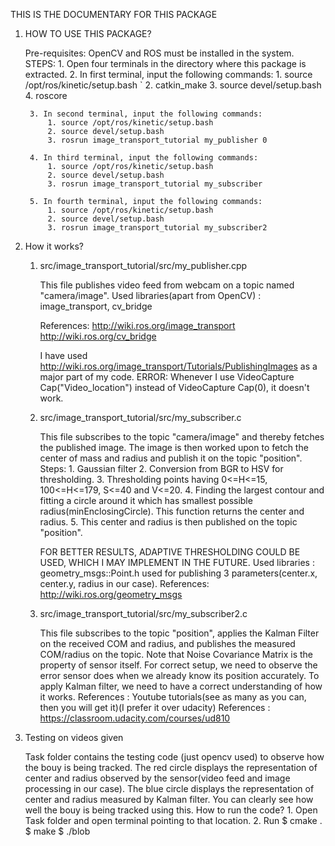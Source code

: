 THIS IS THE DOCUMENTARY FOR THIS PACKAGE

1. HOW TO USE THIS PACKAGE?

	Pre-requisites: OpenCV and ROS must be installed in the system.
	STEPS:
		1. Open four terminals in the directory where this package is extracted.
		2. In first terminal, input the following commands:
			1. source /opt/ros/kinetic/setup.bash
		`	2. catkin_make
			3. source devel/setup.bash
			4. roscore
		
		3. In second terminal, input the following commands:
			1. source /opt/ros/kinetic/setup.bash
			2. source devel/setup.bash
			3. rosrun image_transport_tutorial my_publisher 0

		4. In third terminal, input the following commands:
			1. source /opt/ros/kinetic/setup.bash
			2. source devel/setup.bash
			3. rosrun image_transport_tutorial my_subscriber

		5. In fourth terminal, input the following commands:
			1. source /opt/ros/kinetic/setup.bash
			2. source devel/setup.bash
			3. rosrun image_transport_tutorial my_subscriber2 





2. How it works?
	
	1. src/image_transport_tutorial/src/my_publisher.cpp 
		
		This file publishes video feed from webcam on a topic named "camera/image".
		Used libraries(apart from OpenCV) : image_transport, cv_bridge
		
		References: 
			http://wiki.ros.org/image_transport
			http://wiki.ros.org/cv_bridge
			
		I have used http://wiki.ros.org/image_transport/Tutorials/PublishingImages as a major part of my code.
		ERROR: Whenever I use VideoCapture Cap("Video_location") instead of VideoCapture Cap(0), it doesn't work. 

	2. src/image_transport_tutorial/src/my_subscriber.c
		
		This file subscribes to the topic "camera/image" and thereby fetches the published image.
		The image is then worked upon to fetch the center of mass and radius and publish it on the topic "position".
		Steps:
			1. Gaussian filter
			2. Conversion from BGR to HSV for thresholding.
			3. Thresholding points having 0<=H<=15, 100<=H<=179, S<=40 and V<=20.
			4. Finding the largest contour and fitting a circle around it which has smallest possible radius(minEnclosingCircle). This function returns the center and radius.
			5. This center and radius is then published on the topic "position".
			
		FOR BETTER RESULTS, ADAPTIVE THRESHOLDING COULD BE USED, WHICH I MAY IMPLEMENT IN THE FUTURE.
		Used libraries : geometry_msgs::Point.h used for publishing 3 parameters(center.x, center.y, radius in our case).
		References: 
			http://wiki.ros.org/geometry_msgs
		
	
	3. src/image_transport_tutorial/src/my_subscriber2.c

		This file subscribes to the topic "position", applies the Kalman Filter on the received COM and radius, and publishes the measured COM/radius on the topic. 
		Note that Noise Covariance Matrix is the property of sensor itself. For correct setup, we need to observe the error sensor does when we already know its position accurately.
		To apply Kalman filter, we need to have a correct understanding of how it works.
		References : Youtube tutorials(see as many as you can, then you will get it)(I prefer it over udacity)
		References : https://classroom.udacity.com/courses/ud810 
		
3. Testing on videos given

	Task folder contains the testing code (just opencv used) to observe how the bouy is being tracked.
	The red circle displays the representation of center and radius observed by the sensor(video feed and image processing in our case).
	The blue circle displays the representation of center and radius measured by Kalman filter. 
	You can clearly see how well the bouy is being tracked using this.
	How to run the code?
		1. Open Task folder and open terminal pointing to that location.
		2. Run 
			$ cmake .
			$ make
			$ ./blob
			
	
  
